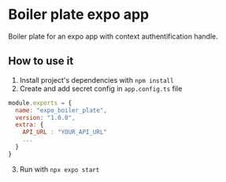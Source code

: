 # Boiler plate expo app

Boiler plate for an expo app with context authentification handle.

## How to use it

1. Install project's dependencies with `npm install`
2. Create and add secret config in `app.config.ts` file 
  
```js
module.exports = {
  name: "expo_boiler_plate",
  version: "1.0.0",
  extra: {
    API_URL : "YOUR_API_URL"
    ...
  }
} 
```

3. Run with `npx expo start`